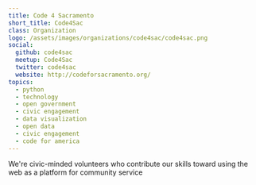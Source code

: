 ```yaml
---
title: Code 4 Sacramento
short_title: Code4Sac
class: Organization
logo: /assets/images/organizations/code4sac/code4sac.png
social:
  github: code4sac
  meetup: Code4Sac
  twitter: code4sac
  website: http://codeforsacramento.org/
topics:
  - python
  - technology
  - open government
  - civic engagement
  - data visualization
  - open data
  - civic engagement
  - code for america
---
```


We're civic-minded volunteers who contribute our skills toward using the web as a platform for community service
